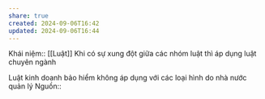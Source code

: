 ```yaml
---
share: true
created: 2024-09-06T16:42
updated: 2024-09-06T16:44
---
```

Khái niệm:: [[Luật]]
Khi có sự xung đột giữa các nhóm luật thì áp dụng luật chuyên ngành

Luật kinh doanh bảo hiểm không áp dụng với các loại hình do nhà nước quản lý
Nguồn:: 
